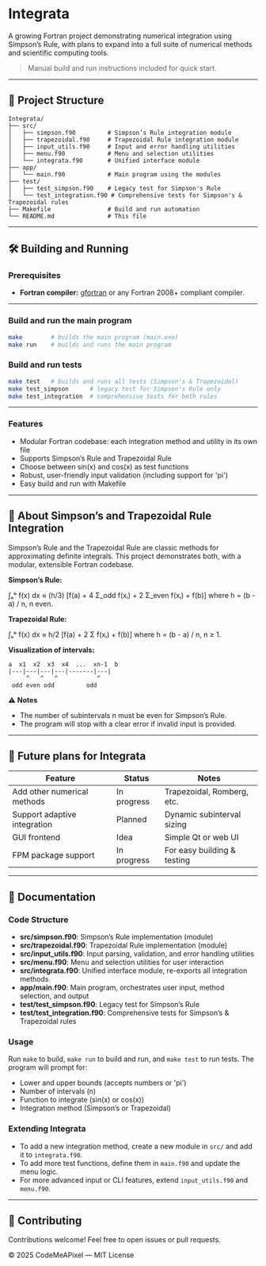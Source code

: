 


# Integrata

A growing Fortran project demonstrating numerical integration using Simpson’s Rule, with plans to expand into a full suite of numerical methods and scientific computing tools.  

> Manual build and run instructions included for quick start.

---


## 📂 Project Structure

```text
Integrata/
├── src/
│   ├── simpson.f90         # Simpson’s Rule integration module
│   ├── trapezoidal.f90     # Trapezoidal Rule integration module
│   ├── input_utils.f90     # Input and error handling utilities
│   ├── menu.f90            # Menu and selection utilities
│   └── integrata.f90       # Unified interface module
├── app/
│   └── main.f90            # Main program using the modules
├── test/
│   ├── test_simpson.f90    # Legacy test for Simpson's Rule
│   └── test_integration.f90 # Comprehensive tests for Simpson's & Trapezoidal rules
├── Makefile                # Build and run automation
└── README.md               # This file
```

---

## 🛠️ Building and Running

### Prerequisites

- **Fortran compiler:** [gfortran](https://gcc.gnu.org/fortran/) or any Fortran 2008+ compliant compiler.

---


### Build and run the main program

```sh
make        # builds the main program (main.exe)
make run    # builds and runs the main program
```


### Build and run tests

```sh
make test   # builds and runs all tests (Simpson's & Trapezoidal)
make test_simpson      # legacy test for Simpson's Rule only
make test_integration  # comprehensive tests for both rules
```

---

### Features

- Modular Fortran codebase: each integration method and utility in its own file
- Supports Simpson’s Rule and Trapezoidal Rule
- Choose between sin(x) and cos(x) as test functions
- Robust, user-friendly input validation (including support for 'pi')
- Easy build and run with Makefile

---


## 🧮 About Simpson’s and Trapezoidal Rule Integration


Simpson’s Rule and the Trapezoidal Rule are classic methods for approximating definite integrals. This project demonstrates both, with a modular, extensible Fortran codebase.


**Simpson’s Rule:**

∫ₐᵇ f(x) dx ≈ (h/3) [f(a) + 4 Σ_odd f(xᵢ) + 2 Σ_even f(xᵢ) + f(b)]
where h = (b - a) / n, n even.

**Trapezoidal Rule:**

∫ₐᵇ f(x) dx ≈ h/2 [f(a) + 2 Σ f(xᵢ) + f(b)]
where h = (b - a) / n, n ≥ 1.

**Visualization of intervals:**

```text
a  x1  x2  x3  x4  ...  xn-1  b
|---|---|---|---|-------|---|
	 ^   ^   ^           ^   
 odd even odd         odd
```

⚠️ **Notes**

- The number of subintervals n must be even for Simpson’s Rule.
- The program will stop with a clear error if invalid input is provided.

---

## 🧩 Future plans for Integrata


| Feature                     | Status      | Notes                        |
|-----------------------------|------------|------------------------------|
| Add other numerical methods | In progress| Trapezoidal, Romberg, etc.   |
| Support adaptive integration| Planned    | Dynamic subinterval sizing    |
| GUI frontend                | Idea       | Simple Qt or web UI           |
| FPM package support         | In progress| For easy building & testing   |

---

## 📖 Documentation

### Code Structure

- **src/simpson.f90**: Simpson’s Rule implementation (module)
- **src/trapezoidal.f90**: Trapezoidal Rule implementation (module)
- **src/input_utils.f90**: Input parsing, validation, and error handling utilities
- **src/menu.f90**: Menu and selection utilities for user interaction
- **src/integrata.f90**: Unified interface module, re-exports all integration methods
- **app/main.f90**: Main program, orchestrates user input, method selection, and output
- **test/test_simpson.f90**: Legacy test for Simpson’s Rule
- **test/test_integration.f90**: Comprehensive tests for Simpson’s & Trapezoidal rules

### Usage

Run `make` to build, `make run` to build and run, and `make test` to run tests. The program will prompt for:
- Lower and upper bounds (accepts numbers or 'pi')
- Number of intervals (n)
- Function to integrate (sin(x) or cos(x))
- Integration method (Simpson’s or Trapezoidal)

### Extending Integrata

- To add a new integration method, create a new module in `src/` and add it to `integrata.f90`.
- To add more test functions, define them in `main.f90` and update the menu logic.
- For more advanced input or CLI features, extend `input_utils.f90` and `menu.f90`.

---

## 🤝 Contributing

Contributions welcome! Feel free to open issues or pull requests.

© 2025 CodeMeAPixel — MIT License
